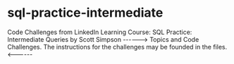 # sql-practice-intermediate
Code Challenges from LinkedIn Learning Course: SQL Practice: Intermediate Queries by Scott Simpson
------> Topics and Code Challenges. The instructions for the challenges may be founded in the files. <------
